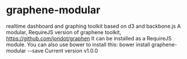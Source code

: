 # graphene-modular
realtime dashboard and graphing toolkit based on d3 and backbone.js
A modular, RequireJS version of graphene toolkit, https://github.com/jondot/graphen
It can be installed as a RequireJS module.
You can also use bower to install this: bower install graphene-modular --save
Current version v1.0.0 